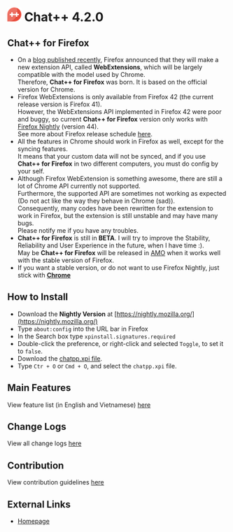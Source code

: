 ![chatpp](./src/icon32.png) Chat++ 4.2.0
=================

Chat++ for Firefox
--------------
* On a [blog published recently](https://blog.mozilla.org/addons/2015/08/21/the-future-of-developing-firefox-add-ons/), Firefox announced that they will make a new extension API,
called **WebExtensions**, which will be largely compatible with the model used by Chrome. <br>
Therefore, **Chat++ for Firefox** was born. It is based on the official version for Chrome.
* Firefox WebExtensions is only available from Firefox 42 (the current release version is Firefox 41).<br>
However, the WebExtensions API implemented in Firefox 42 were poor and buggy, 
so current **Chat++ for Firefox** version only works with [Firefox Nightly](https://nightly.mozilla.org/) (version 44).<br>
See more about Firefox release schedule [here](https://wiki.mozilla.org/RapidRelease/Calendar).
* All the features in Chrome should work in Firefox as well, except for the syncing features. <br>
It means that your custom data will not be synced,
and if you use **Chat++ for Firefox** in two different computers, you must do config by your self.
* Although Firefox WebExtension is something awesome, there are still a lot of Chrome API currently not supported.<br>
Furthermore, the supported API are sometimes not working as expected (Do not act like the way they behave in Chrome (sad)).<br>
Consequently, many codes have been rewritten for the extension to work in Firefox, but the extension is still unstable and may have many bugs.<br>
Please notify me if you have any troubles.
* **Chat++ for Firefox** is still in **BETA**. I will try to improve the Stability, Reliability and User Experience in the future, when I have time :).<br>
May be **Chat++ for Firefox** will be released in [AMO](https://addons.mozilla.org) when it works well with the stable version of Firefox.
* If you want a stable version, or do not want to use Firefox Nightly, just stick with **[Chrome](../../)**

How to Install
--------------
* Download the **Nightly Version** at [https://nightly.mozilla.org/](https://nightly.mozilla.org/)
* Type `about:config` into the URL bar in Firefox
* In the Search box type `xpinstall.signatures.required`
* Double-click the preference, or right-click and selected `Toggle`, to set it to `false`.
* Download the [chatpp.xpi file](./build/chatpp.xpi).
* Type `Ctr + O` or `Cmd + O`, and select the `chatpp.xpi` file.

Main Features
--------------
View feature list (in English and Vietnamese) [here](./features.md)

Change Logs
--------------
View all change logs [here](./changelogs.md)

Contribution
--------------
View contribution guidelines [here](./CONTRIBUTING.md)

External Links
--------------

* [Homepage](http://chatpp.thangtd.com)

